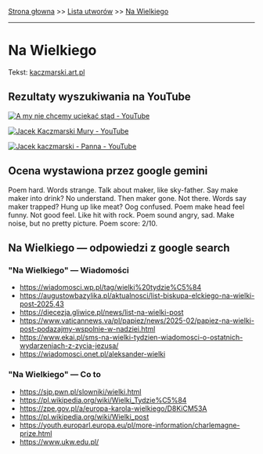 [Strona głowna](../index.md) >> [Lista utworów](../list.md) >> [Na Wielkiego](329.md)

---

# Na Wielkiego

Tekst: [kaczmarski.art.pl](https://www.kaczmarski.art.pl/tworczosc/wiersze/na-wielkiego/)

## Rezultaty wyszukiwania na YouTube

[![A my nie chcemy uciekać stąd - YouTube](http://img.youtube.com/vi/YLXvyCJSOwk/0.jpg)](https://www.youtube.com/watch?v=YLXvyCJSOwk "A my nie chcemy uciekać stąd - YouTube")

[![Jacek Kaczmarski Mury - YouTube](http://img.youtube.com/vi/-YGS9vhmFS0/0.jpg)](https://www.youtube.com/watch?v=-YGS9vhmFS0 "Jacek Kaczmarski Mury - YouTube")

[![Jacek kaczmarski - Panna - YouTube](http://img.youtube.com/vi/KssVd4HRjig/0.jpg)](https://www.youtube.com/watch?v=KssVd4HRjig "Jacek kaczmarski - Panna - YouTube")

## Ocena wystawiona przez google gemini

Poem hard. Words strange. Talk about maker, like sky-father. Say make maker into drink? No understand. Then maker gone. Not there. Words say maker trapped? Hung up like meat? Oog confused. Poem make head feel funny. Not good feel. Like hit with rock. Poem sound angry, sad. Make noise, but no pretty picture. Poem score: 2/10.


## Na Wielkiego — odpowiedzi z google search

### "Na Wielkiego" — Wiadomości

 - <https://wiadomosci.wp.pl/tag/wielki%20tydzie%C5%84>
 - <https://augustowbazylika.pl/aktualnosci/list-biskupa-elckiego-na-wielki-post-2025,43>
 - <https://diecezja.gliwice.pl/news/list-na-wielki-post>
 - <https://www.vaticannews.va/pl/papiez/news/2025-02/papiez-na-wielki-post-podazajmy-wspolnie-w-nadziei.html>
 - <https://www.ekai.pl/sms-na-wielki-tydzien-wiadomosci-o-ostatnich-wydarzeniach-z-zycia-jezusa/>
 - <https://wiadomosci.onet.pl/aleksander-wielki>

### "Na Wielkiego" — Co to

 - <https://sjp.pwn.pl/slowniki/wielki.html>
 - <https://pl.wikipedia.org/wiki/Wielki_Tydzie%C5%84>
 - <https://zpe.gov.pl/a/europa-karola-wielkiego/D8KiCM53A>
 - <https://pl.wikipedia.org/wiki/Wielki_post>
 - <https://youth.europarl.europa.eu/pl/more-information/charlemagne-prize.html>
 - <https://www.ukw.edu.pl/>

